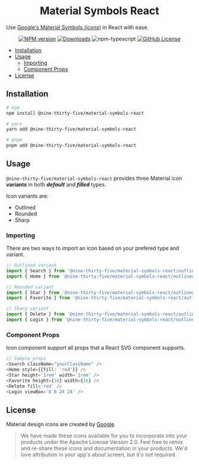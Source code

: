 <h1 align="center">Material Symbols React</h1>

Use [Google's Material Symbols (icons)](https://fonts.google.com/icons?icon.set=Material+Symbols) in React with ease.

<div align="center">

[![NPM version][npm-image]][npm-url]
[![Downloads][download-image]][npm-downloads]
![npm-typescript]
[![GitHub License](https://img.shields.io/badge/license-Apache--2.0-green)](./LICENSE)

</div>

- [Installation](#installation)
- [Usage](#usage)
  - [Importing](#importing)
  - [Component Props](#component-props)
- [License](#license)

## Installation

```sh
# npm
npm install @nine-thirty-five/material-symbols-react

# yarn
yarn add @nine-thirty-five/material-symbols-react

# pnpm
pnpm add @nine-thirty-five/material-symbols-react
```

## Usage

`@nine-thirty-five/material-symbols-react` provides three Material icon **variants** in both **_default_** and **_filled_** types.

Icon variants are:

- Outlined
- Rounded
- Sharp

### Importing

There are two ways to import an icon based on your prefered type and variant.

```ts
// Outlined variant
import { Search } from '@nine-thirty-five/material-symbols-react/outlined';
import { Home } from '@nine-thirty-five/material-symbols-react/outlined/filled';

// Rounded variant
import { Star } from '@nine-thirty-five/material-symbols-react/outlined';
import { Favorite } from '@nine-thirty-five/material-symbols-react/outlined/filled';

// Sharp variant
import { Delete } from '@nine-thirty-five/material-symbols-react/outlined';
import { Login } from '@nine-thirty-five/material-symbols-react/outlined/filled';
```

### Component Props

Icon component support all props that a React SVG component supports.

```ts
// Sample props
<Search className="yourClassName" />
<Home style={{fill: 'red'}} />
<Star height='1rem' width='1rem' />
<Favorite height={16} width={16} />
<Delete fill='red' />
<Login viewBox='0 0 24 24' />
```

## License

Material design icons are created by [Google](https://github.com/google/material-design-icons#license).

> We have made these icons available for you to incorporate into your products under the Apache License Version 2.0. Feel free to remix and re-share these icons and documentation in your products. We'd love attribution in your app's about screen, but it's not required.

[npm-url]: https://www.npmjs.com/package/@nine-thirty-five/material-symbols-react
[npm-image]: https://img.shields.io/npm/v/@nine-thirty-five/material-symbols-react
[download-image]: https://img.shields.io/npm/dm/@nine-thirty-five/material-symbols-react
[npm-downloads]: https://www.npmjs.com/package/@nine-thirty-five/material-symbols-react
[github-license]: https://img.shields.io/github/license/nine-thirty-five/material-symbols-react
[github-license-url]: https://github.com/nine-thirty-five/material-symbols-react/blob/master/LICENSE
[github-build]: https://github.com/nine-thirty-five/material-symbols-react/actions/workflows/publish.yml/badge.svg
[github-build-url]: https://github.com/nine-thirty-five/material-symbols-react/actions/workflows/publish.yml
[npm-typescript]: https://img.shields.io/npm/types/@nine-thirty-five/material-symbols-react
[license]: https://github.com/nine-thirty-five/material-symbols-react/blob/main/LICENSE
